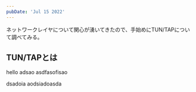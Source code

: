 ```yaml
---
pubDate: 'Jul 15 2022'
---
```


ネットワークレイヤについて関心が湧いてきたので、手始めにTUN/TAPについて調べてみる。

## TUN/TAPとは


hello
adsao
asdfasofisao


dsadoia
aodsiadoasda


